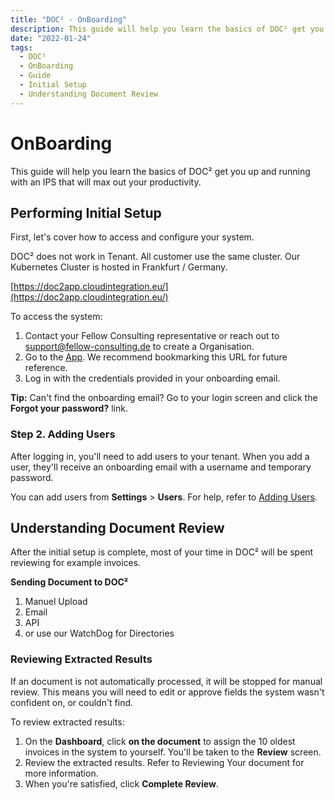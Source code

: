 ```yaml
---
title: "DOC² - OnBoarding"
description: This guide will help you learn the basics of DOC² get you up and running with an IPS that will max out your productivity.
date: "2022-01-24"
tags:
  - DOC²
  - OnBoarding
  - Guide
  - Initial Setup
  - Understanding Document Review
---
```


# OnBoarding

This guide will help you learn the basics of DOC² get you up and running with an IPS that will max out your productivity.

## **Performing Initial Setup**

First, let's cover how to access and configure your system.

DOC² does not work in Tenant. All customer use the same cluster. Our Kubernetes Cluster is hosted in Frankfurt / Germany.

[https://doc2app.cloudintegration.eu/](https://doc2app.cloudintegration.eu/)

To access the system:

1.  Contact your Fellow Consulting representative or reach out to [support@fellow-consulting.de](mailto:support@fellow-consulting.de) to create a Organisation.
2.  Go to the [App](https://doc2app.cloudintegration.eu/). We recommend bookmarking this URL for future reference.
3.  Log in with the credentials provided in your onboarding email.

**Tip:** Can't find the onboarding email? Go to your login screen and click the **Forgot your password?** link.

### Step 2\. Adding Users

After logging in, you'll need to add users to your tenant. When you add a user, they'll receive an onboarding email with a username and temporary password.

You can add users from **Settings** > **Users**. For help, refer to [Adding Users](/doc2/doc2app/settings-users/).

## **Understanding Document Review**

After the initial setup is complete, most of your time in DOC² will be spent reviewing for example invoices.

**Sending Document to DOC²**

1.  Manuel Upload
2.  Email
3.  API
4.  or use our WatchDog for Directories

### Reviewing Extracted Results

If an document is not automatically processed, it will be stopped for manual review. This means you will need to edit or approve fields the system wasn't confident on, or couldn't find.

To review extracted results:

1.  On the **Dashboard**, click **on the document** to assign the 10 oldest invoices in the system to yourself. You'll be taken to the **Review** screen.
2.  Review the extracted results. Refer to Reviewing Your document for more information.
3.  When you're satisfied, click **Complete Review**.
